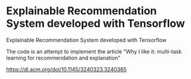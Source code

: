 # Explainable Recommendation System developed with Tensorflow


Explainable Recommendation System developed with Tensorflow

The code is an attempt to implement the article "Why I like it: multi-task learning for recommendation and explanation"

https://dl.acm.org/doi/10.1145/3240323.3240365
